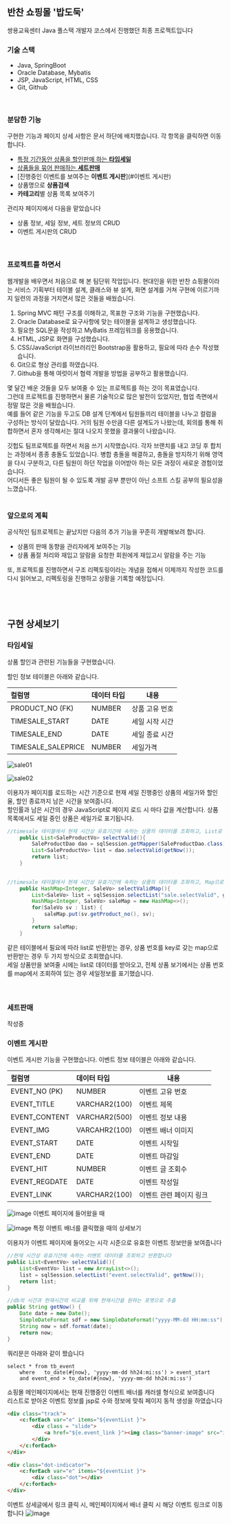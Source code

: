 ## 반찬 쇼핑몰 '밥도둑'   
쌍용교육센터 Java 풀스택 개발자 코스에서 진행했던 최종 프로젝트입니다  



### 기술 스택

- Java, SpringBoot
- Oracle Database, Mybatis
- JSP, JavaScript, HTML, CSS 
- Git, Github  
<br/>

### 분담한 기능

구현한 기능과 페이지 상세 사항은 문서 하단에 배치했습니다. 각 항목을 클릭하면 이동합니다.



- [특정 기간동안 상품을 할인판매 하는 **타임세일**](#타임세일)
- [상품들을 묶어 판매하는 **세트판매**](#세트판매)
- [진행중인 이벤트를 보여주는 **이벤트 게시판**](#이벤트 게시판)
- 상품명으로 **상품검색** 
- **카테고리**별 상품 목록 보여주기  

  
관리자 페이지에서 다음을 맡았습니다

- 상품 정보, 세일 정보, 세트 정보의 CRUD
- 이벤트 게시판의 CRUD 
<br/>

### 프로젝트를 하면서

웹개발을 배우면서 처음으로 해 본 팀단위 작업입니다. 현대인을 위한 반찬 쇼핑몰이라는 서비스 기획부터 테이블 설계, 클래스와 뷰 설계, 화면 설계를 거쳐 구현에 이르기까지 일련의 과정을 거치면서 많은 것들을 배웠습니다. 



1. Spring MVC 패턴 구조를 이해하고, 목표한 구조와 기능을 구현했습니다.
2. Oracle Database로 요구사항에 맞는 테이블을 설계하고 생성했습니다.
3. 필요한 SQL문을 작성하고 MyBatis 프레임워크를 응용했습니다.
4. HTML, JSP로 화면을 구성했습니다.
5. CSS/JavaScript 라이브러리인 Bootstrap을 활용하고, 필요에 따라 손수 작성했습니다. 
6. Git으로 형상 관리를 하였습니다.
7. Github을 통해 여럿이서 협력 개발을 방법을 공부하고 활용했습니다.  



몇 달간 배운 것들을 모두 보여줄 수 있는 프로젝트를 하는 것이 목표였습니다.  
그런데 프로젝트를 진행하면서 물론 기술적으로 많은 발전이 있었지만, 협업 측면에서 정말 많은 것을 배웠습니다.  
예를 들어 같은 기능을 두고도 DB 설계 단계에서 팀원들끼리 테이블을 나누고 컬럼을 구성하는 방식이 달랐습니다. 거의 팀원 수만큼 다른 설계도가 나왔는데, 회의를 통해 취합하면서 혼자 생각해서는 절대 나오지 못했을 결과물이 나왔습니다. 

깃헙도 팀프로젝트를 하면서 처음 쓰기 시작했습니다. 각자 브랜치를 내고 코딩 후 합치는 과정에서 종종 충돌도 있었습니다. 병합 충돌을 해결하고, 충돌을 방지하기 위해 영역을 다시 구분하고, 다른 팀원이 하던 작업을 이어받아 하는 모든 과정이 새로운 경험이었습니다.  
어디서든 좋은 팀원이 될 수 있도록 개발 공부 뿐만이 아닌 소프트 스킬 공부의 필요성을 느꼈습니다.  
<br/>

### 앞으로의 계획

공식적인 팀프로젝트는 끝났지만 다음의 추가 기능을 꾸준히 개발해보려 합니다.

- 상품의 판매 동향을 관리자에게 보여주는 기능
- 상품 품절 처리와 재입고 알람을 요청한 회원에게 재입고시 알람을 주는 기능



또, 프로젝트를 진행하면서 구조 리펙토링이라는 개념을 접해서 이제까지 작성한 코드를 다시 읽어보고, 리펙토링을 진행하고 상황을 기록할 예정입니다.  
<br/>
<br/>
<br/>


## 구현 상세보기  



### 타임세일

상품 할인과 관련된 기능들을 구현했습니다.

할인 정보 테이블은 아래와 같습니다.

| 컬럼명             | 데이터 타입 | 내용           |
| :----------------- | :---------- | -------------- |
| PRODUCT_NO (FK)    | NUMBER      | 상품 고유 번호 |
| TIMESALE_START     | DATE        | 세일 시작 시간 |
| TIMESALE_END       | DATE        | 세일 종료 시간 |
| TIMESALE_SALEPRICE | NUMBER      | 세일가격       |

![sale01](https://user-images.githubusercontent.com/80666066/114559258-808a8d00-9ca6-11eb-8ba4-9e2c701806f4.png)

![sale02](https://user-images.githubusercontent.com/80666066/114559324-913b0300-9ca6-11eb-95d4-22dc080b3de8.png)



이용자가 페이지를 로드하는 시간 기준으로 현재 세일 진행중인 상품의 세일가와 할인율, 할인 종료까지 남은 시간을 보여줍니다.  
할인률과 남은 시간의 경우 JavaScript로 페이지 로드 시 마다 값을 계산합니다. 상품 목록에서도 세일 중인 상품은 세일가로 표기됩니다. 




```java
//timesale 테이블에서 현재 시간상 유효기간에 속하는 상품의 데이터를 조회하고, List로 반환합니다 
	public List<SaleProductVo> selectValid(){
		SaleProductDao dao = sqlSession.getMapper(SaleProductDao.class);
		List<SaleProductVo> list = dao.selectValid(getNow());
		return list;
	}
	

//timesale 테이블에서 현재 시간상 유효기간에 속하는 상품의 데이터를 조회하고, Map으로 반환합니다
	public HashMap<Integer, SaleVo> selectValidMap(){
		List<SaleVo> list = sqlSession.selectList("sale.selectValid", getNow());
		HashMap<Integer, SaleVo> saleMap = new HashMap<>();
		for(SaleVo sv : list) {
			saleMap.put(sv.getProduct_no(), sv);
		}
		return saleMap;
	}
```



같은 테이블에서 필요에 따라 list로 반환받는 경우, 상품 번호를 key로 갖는 map으로 반환받는 경우 두 가지 방식으로 조회했습니다.  
세일 상품만을 보여줄 시에는 list로 데이터를 받아오고, 전체 상품 보기에서는 상품 번호를 map에서 조회하여 있는 경우 세일정보를 표기했습니다. 
<br/>
<br/>
<br/>

### 세트판매 



작성중

  
### 이벤트 게시판  
이벤트 게시판 기능을 구현했습니다.
이벤트 정보 테이블은 아래와 같습니다.

| 컬럼명             | 데이터 타입 | 내용           |
| :----------------- | :---------- | -------------- |
| EVENT_NO (PK)	| NUMBER	| 이벤트 고유 번호	|
| EVENT_TITLE	| VARCHAR2(100)	| 이벤트 제목 	|
| EVENT_CONTENT	| VARCHAR2(500) | 이벤트 정보 내용 	|
| EVENT_IMG	| VARCAHR2(100)	| 이벤트 배너 이미지	|
| EVENT_START	| DATE		| 이벤트 시작일	|
| EVENT_END	| DATE		| 이벤트 마감일	|
| EVENT_HIT	| NUMBER	| 이벤트 글 조회수	|
| EVENT_REGDATE	| DATE		| 이벤트 작성일	|
| EVENT_LINK	| VARCHAR2(100)	| 이벤트 관련 페이지 링크	|

![image](https://user-images.githubusercontent.com/80666066/115882006-49c32c80-a487-11eb-9160-908ab22c4815.png)
이벤트 페이지에 들어왔을 때  

![image](https://user-images.githubusercontent.com/80666066/115882372-a888a600-a487-11eb-96ea-6212c5f08be6.png)
특정 이벤트 배너를 클릭했을 때의 상세보기  


이용자가 이벤트 페이지에 들어오는 시각 시준으로 유효한 이벤트 정보만을 보여줍니다
```java
//현재 시간상 유효기간에 속하는 이벤트 데이터를 조회하고 반환합니다
public List<EventVo> selectValid(){
	List<EventVo> list = new ArrayList<>();
	list = sqlSession.selectList("event.selectValid", getNow());
	return list;
}
	
//db의 시간과 현재시간의 비교를 위해 현재시간을 원하는 포맷으로 추출
public String getNow() {
	Date date = new Date();
	SimpleDateFormat sdf = new SimpleDateFormat("yyyy-MM-dd HH:mm:ss");
	String now = sdf.format(date);
	return now;
}
```

쿼리문은 아래와 같이 짰습니다  
```
select * from tb_event 
	where	to_date(#{now}, 'yyyy-mm-dd hh24:mi:ss') > event_start 
	and	event_end > to_date(#{now}, 'yyyy-mm-dd hh24:mi:ss')
```

쇼핑몰 메인페이지에서는 현재 진행중인 이벤트 배너를 캐러셀 형식으로 보여줍니다   
리스트로 받아온 이벤트 정보를 jsp로 수와 정보에 맞춰 페이지 동적 생성을 하였습니다
```html
<div class="track">
	<c:forEach var="e" items="${eventList }">
		<div class = "slide">
			<a href="${e.event_link }"><img class="banner-image" src="img/${e.event_img }"></a>
		</div>
	</c:forEach>
</div>
			
<div class="dot-indicator">
	<c:forEach var="e" items="${eventList }">
		<div class="dot"></div>
	</c:forEach>
</div>
```

이벤트 상세글에서 링크 클릭 시, 메인페이지에서 배너 클릭 시 해당 이벤트 링크로 이동합니다 
![image](https://user-images.githubusercontent.com/80666066/115883573-e5a16800-a488-11eb-81e2-07048eede02f.png)






